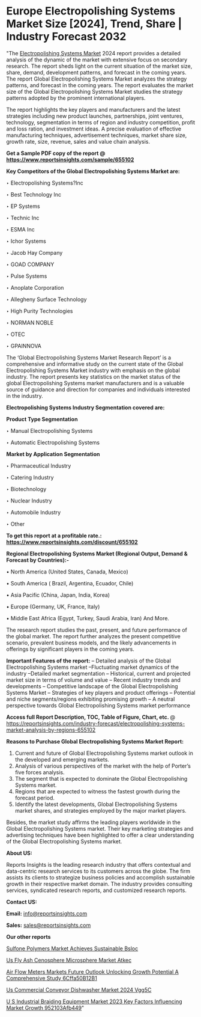 # Europe Electropolishing Systems Market Size [2024], Trend, Share | Industry Forecast 2032

"The <a href=https://www.reportsinsights.com/sample/655102>Electropolishing Systems Market</a> 2024 report provides a detailed analysis of the dynamic of the market with extensive focus on secondary research. The report sheds light on the current situation of the market size, share, demand, development patterns, and forecast in the coming years. The report Global Electropolishing Systems Market analyzes the strategy patterns, and forecast in the coming years. The report evaluates the market size of the Global Electropolishing Systems Market studies the strategy patterns adopted by the prominent international players.

The report highlights the key players and manufacturers and the latest strategies including new product launches, partnerships, joint ventures, technology, segmentation in terms of region and industry competition, profit and loss ration, and investment ideas. A precise evaluation of effective manufacturing techniques, advertisement techniques, market share size, growth rate, size, revenue, sales and value chain analysis.

<strong>Get a Sample PDF copy of the report @ <a href=https://www.reportsinsights.com/sample/655102 style=color:#0000ff;>https://www.reportsinsights.com/sample/655102</a></strong>

<strong>Key Competitors of the Global Electropolishing Systems Market are:</strong>

‣ Electropolishing Systems?Inc

‣ Best Technology Inc

‣ EP Systems

‣ Technic Inc

‣ ESMA Inc

‣ Ichor Systems

‣ Jacob Hay Company

‣ GOAD COMPANY

‣ Pulse Systems

‣ Anoplate Corporation

‣ Allegheny Surface Technology

‣ High Purity Technologies

‣ NORMAN NOBLE

‣ OTEC

‣ GPAINNOVA

The ‘Global Electropolishing Systems Market Research Report’ is a comprehensive and informative study on the current state of the Global Electropolishing Systems Market industry with emphasis on the global industry. The report presents key statistics on the market status of the global Electropolishing Systems market manufacturers and is a valuable source of guidance and direction for companies and individuals interested in the industry.

<strong>Electropolishing Systems Industry Segmentation covered are:</strong>

<strong>Product Type Segmentation</strong>

‣ Manual Electropolishing Systems

‣ Automatic Electropolishing Systems

<strong>Market by Application Segmentation</strong>

‣ Pharmaceutical Industry

‣ Catering Industry

‣ Biotechnology

‣ Nuclear Industry

‣ Automobile Industry

‣ Other

<strong>To get this report at a profitable rate.: <a href=https://www.reportsinsights.com/discount/655102 style=color:#0000ff;>https://www.reportsinsights.com/discount/655102</a></strong>

<strong>Regional Electropolishing Systems Market (Regional Output, Demand &amp; Forecast by Countries):-</strong>

• North America (United States, Canada, Mexico)

• South America ( Brazil, Argentina, Ecuador, Chile)

• Asia Pacific (China, Japan, India, Korea)

• Europe (Germany, UK, France, Italy)

• Middle East Africa (Egypt, Turkey, Saudi Arabia, Iran) And More.

The research report studies the past, present, and future performance of the global market. The report further analyzes the present competitive scenario, prevalent business models, and the likely advancements in offerings by significant players in the coming years.

<strong>Important Features of the report:</strong>
– Detailed analysis of the Global Electropolishing Systems market
–Fluctuating market dynamics of the industry
–Detailed market segmentation
– Historical, current and projected market size in terms of volume and value
– Recent industry trends and developments
– Competitive landscape of the Global Electropolishing Systems Market
– Strategies of key players and product offerings
– Potential and niche segments/regions exhibiting promising growth
– A neutral perspective towards Global Electropolishing Systems market performance

<strong>Access full Report Description, TOC, Table of Figure, Chart, etc. </strong>@   <a href=https://reportsinsights.com/industry-forecast/electropolishing-systems-market-analysis-by-regions-655102 style=color:#0000ff;>https://reportsinsights.com/industry-forecast/electropolishing-systems-market-analysis-by-regions-655102</a>

<strong>Reasons to Purchase Global Electropolishing Systems Market Report:</strong>
1. Current and future of Global Electropolishing Systems market outlook in the developed and emerging markets.
2. Analysis of various perspectives of the market with the help of Porter’s five forces analysis.
3. The segment that is expected to dominate the Global Electropolishing Systems market.
4. Regions that are expected to witness the fastest growth during the forecast period.
5. Identify the latest developments, Global Electropolishing Systems market shares, and strategies employed by the major market players.

Besides, the market study affirms the leading players worldwide in the Global Electropolishing Systems market. Their key marketing strategies and advertising techniques have been highlighted to offer a clear understanding of the Global Electropolishing Systems market.

<strong><strong>About US</strong>:</strong>

Reports Insights is the leading research industry that offers contextual and data-centric research services to its customers across the globe. The firm assists its clients to strategize business policies and accomplish sustainable growth in their respective market domain. The industry provides consulting services, syndicated research reports, and customized research reports.

<strong>Contact US:</strong>

<p class=><b>Email:</b> <a href=mailto:info@reportsinsights.com>info@reportsinsights.com</a></p>
<p class=><b>Sales:</b> <a href=mailto:sales@reportsinsights.com>sales@reportsinsights.com</a></p>

<strong>Our other reports</strong>

<a href=https://www.linkedin.com/pulse/sulfone-polymers-market-achieves-sustainable-bsloc/>Sulfone Polymers Market Achieves Sustainable Bsloc</a>

<a href=https://www.linkedin.com/pulse/us-fly-ash-cenosphere-microsphere-market--atkec/>Us Fly Ash Cenosphere Microsphere Market  Atkec</a>

<a href=https://medium.com/@ruchikakadam73/air-flow-meters-markets-future-outlook-unlocking-growth-potential-a-comprehensive-study-6cffa50b12b1>Air Flow Meters Markets Future Outlook Unlocking Growth Potential A Comprehensive Study 6Cffa50B12B1</a>

<a href=https://www.linkedin.com/pulse/us-commercial-conveyor-dishwasher-market-2024-vgg5c/>Us Commercial Conveyor Dishwasher Market 2024 Vgg5C</a>

<a href=https://medium.com/@d7298290/u-s-industrial-braiding-equipment-market-2023-key-factors-influencing-market-growth-952103afb449>U S Industrial Braiding Equipment Market 2023 Key Factors Influencing Market Growth 952103Afb449</a>"
